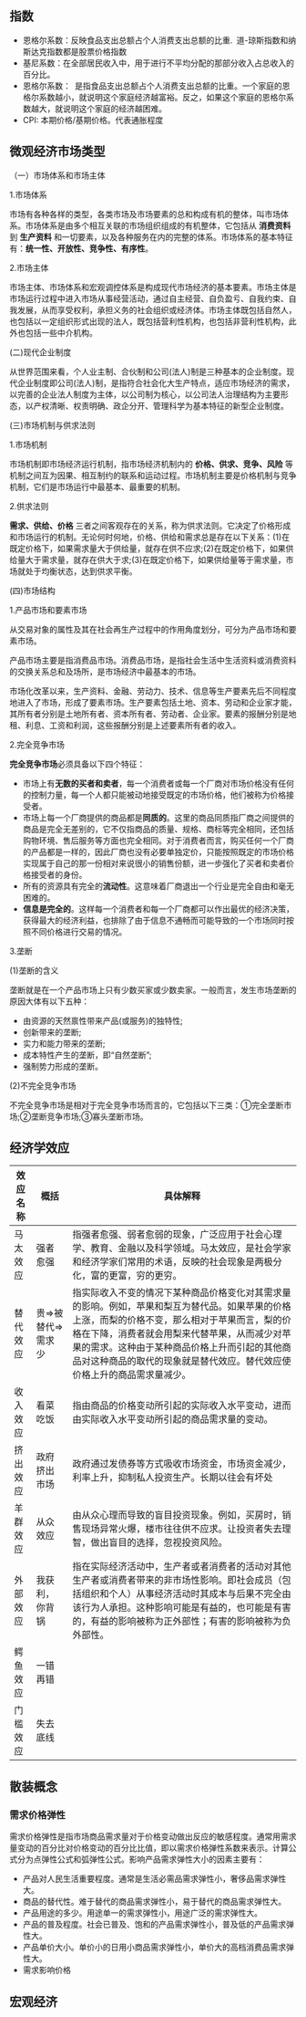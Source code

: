 ## 指数

+ 恩格尔系数：反映食品支出总额占个人消费支出总额的比重. 道-琼斯指数和纳斯达克指数都是股票价格指数
+ 基尼系数：在全部居民收入中，用于进行不平均分配的那部分收入占总收入的百分比。
+ 恩格尔系数： 是指食品支出总额占个人消费支出总额的比重。一个家庭的恩格尔系数越小，就说明这个家庭经济越富裕。反之，如果这个家庭的恩格尔系数越大，就说明这个家庭的经济越困难。
+ CPI: 本期价格/基期价格。代表通胀程度


## 微观经济市场类型

（一）市场体系和市场主体

1.市场体系

市场有各种各样的类型，各类市场及市场要素的总和构成有机的整体，叫市场体系。市场体系是由多个相互关联的市场组织组成的有机整体，它包括从 __消费资料__ 到 __生产资料__ 和一切要素，以及各种服务在内的完整的体系。市场体系的基本特征有：__统一性、开放性、竞争性、有序性__。

2.市场主体

市场主体、市场体系和宏观调控体系是构成现代市场经济的基本要素。市场主体是市场运行过程中进入市场从事经营活动，通过自主经营、自负盈亏、自我约束、自我发展，从而享受权利，承担义务的社会组织或经济体。市场主体既包括自然人，也包括以一定组织形式出现的法人，既包括营利性机构，也包括非营利性机构，此外也包括一些中介机构。


(二)现代企业制度

从世界范围来看，个人业主制、合伙制和公司(法人)制是三种基本的企业制度。现代企业制度即公司(法人)制，是指符合社会化大生产特点，适应市场经济的需求，以完善的企业法人制度为主体，以公司制为核心，以公司法人治理结构为主要形态，以产权清晰、权责明确、政企分开、管理科学为基本特征的新型企业制度。

(三)市场机制与供求法则

1.市场机制

市场机制即市场经济运行机制，指市场经济机制内的 __价格、供求、竞争、风险__ 等机制之间互为因果、相互制约的联系和运动过程。市场机制主要是价格机制与竞争机制，它们是市场运行中最基本、最重要的机制。

2.供求法则

__需求、供给、价格__ 三者之间客观存在的关系，称为供求法则。它决定了价格形成和市场运行的机制。无论何时何地，价格、供给和需求总是存在以下关系：(1)在既定价格下，如果需求量大于供给量，就存在供不应求;(2)在既定价格下，如果供给量大于需求量，就存在供大于求;(3)在既定价格下，如果供给量等于需求量，市场就处于均衡状态，达到供求平衡。

(四)市场结构

1.产品市场和要素市场

从交易对象的属性及其在社会再生产过程中的作用角度划分，可分为产品市场和要素市场。

产品市场主要是指消费品市场。消费品市场，是指社会生活中生活资料或消费资料的交换关系总和及场所，是市场经济中最基本的市场。

市场化改革以来，生产资料、金融、劳动力、技术、信息等生产要素先后不同程度地进入了市场，形成了要素市场。生产要素包括土地、资本、劳动和企业家才能，其所有者分别是土地所有者、资本所有者、劳动者、企业家。要素的报酬分别是地租、利息、工资和利润，这些报酬分别是上述要素所有者的收入。

2.完全竞争市场

**完全竞争市场**必须具备以下四个特征：
  + 市场上有**无数的买者和卖者**，每一个消费者或每一个厂商对市场价格没有任何的控制力量，每一个人都只能被动地接受既定的市场价格，他们被称为价格接受者。
  + 市场上每一个厂商提供的商品都是**同质的**。这里的商品同质指厂商之间提供的商品是完全无差别的，它不仅指商品的质量、规格、商标等完全相同，还包括购物环境、售后服务等方面也完全相同。对于消费者而言，购买任何一个厂商的产品都是一样的，因此厂商也没有必要单独定价，只能按照既定的市场价格实现属于自己的那一份相对来说很小的销售份额，进一步强化了买者和卖者价格接受者的身份。
  + 所有的资源具有完全的**流动性**。这意味着厂商退出一个行业是完全自由和毫无困难的。
  + **信息是完全的**。这样每一个消费者和每一个厂商都可以作出最优的经济决策，获得最大的经济利益，也排除了由于信息不通畅而可能导致的一个市场同时按照不同价格进行交易的情况。

3.垄断

(1)垄断的含义

垄断就是在一个产品市场上只有少数买家或少数卖家。一般而言，发生市场垄断的原因大体有以下五种：
+ 由资源的天然禀性带来产品(或服务)的独特性;
+ 创新带来的垄断;
+ 实力和能力带来的垄断;
+ 成本特性产生的垄断，即“自然垄断”;
+ 强制势力形成的垄断。

(2)不完全竞争市场

不完全竞争市场是相对于完全竞争市场而言的，它包括以下三类：①完全垄断市场;②垄断竞争市场;③寡头垄断市场。

## 经济学效应

效应名称|概括|具体解释
|-|-|-|
马太效应|强者愈强|指强者愈强、弱者愈弱的现象，广泛应用于社会心理学、教育、金融以及科学领域。马太效应，是社会学家和经济学家们常用的术语，反映的社会现象是两极分化，富的更富，穷的更穷。
替代效应|贵=>被替代=>需求少|指实际收入不变的情况下某种商品价格变化对其需求量的影响。例如，苹果和梨互为替代品。如果苹果的价格上涨，而梨的价格不变，那么相对于苹果而言，梨的价格在下降，消费者就会用梨来代替苹果，从而减少对苹果的需求。这种由于某种商品价格上升而引起的其他商品对这种商品的取代的现象就是替代效应。替代效应使价格上升的商品需求量减少。
收入效应|看菜吃饭|指由商品的价格变动所引起的实际收入水平变动，进而由实际收入水平变动所引起的商品需求量的变动。
挤出效应|政府挤出市场|政府通过发债券等方式吸收市场资金，市场资金减少，利率上升，抑制私人投资生产。长期以往会有坏处
羊群效应|从众效应|由从众心理而导致的盲目投资现象。例如，买房时，销售现场异常火爆，楼市往往供不应求。让投资者失去理智，做出盲目的选择，忽视投资风险。
外部效应|我获利，你背锅|指在实际经济活动中，生产者或者消费者的活动对其他生产者或消费者带来的非市场性影响。即社会成员（包括组织和个人）从事经济活动时其成本与后果不完全由该行为人承担。这种影响可能是有益的，也可能是有害的，有益的影响被称为正外部性；有害的影响被称为负外部性。
鳄鱼效应|一错再错
门槛效应|失去底线

## 散装概念

### 需求价格弹性

需求价格弹性是指市场商品需求量对于价格变动做出反应的敏感程度。通常用需求量变动的百分比对价格变动的百分比比值，即以需求价格弹性系数来表示。计算公式分为点弹性公式和弧弹性公式。影响产品需求弹性大小的因素主要有： 
+ 产品对人民生活重要程度。通常是生活必需品需求弹性小，奢侈品需求弹性大。
+ 商品的替代性。难于替代的商品需求弹性小，易于替代的商品需求弹性大。
+ 产品用途的多少。用途单一的需求弹性小，用途广泛的需求弹性大。
+ 产品的普及程度。社会已普及、饱和的产品需求弹性小，普及低的产品需求弹性大。
+ 产品单价大小。单价小的日用小商品需求弹性小，单价大的高档消费品需求弹性大。
+ 需求影响价格


## 宏观经济


